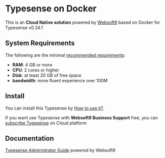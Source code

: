 # Typesense on Docker  

This is an **Cloud Native solution** powered by [Websoft9](https://www.websoft9.com) based on Docker for Typesense v0.24.1

## System Requirements

The following are the minimal [recommended requirements](https://typesense.org/docs/guide/install-typesense.html):

* **RAM**: 4 GB or more
* **CPU**: 2 cores or higher
* **Disk**: at least 20 GB of free space
* **bandwidth**: more fluent experience over 100M  

## Install

You can install this Typesense by [How to use it?](https://github.com/Websoft9/docker-library#how-to-use-it).   

If you want use Typesense with **Websoft9 Business Support** free, you can [subscribe Typesense](https://www.websoft9.com/apps) on Cloud platform

## Documentation

[Typesense Administrator Guide](https://support.websoft9.com/docs/typesense) powered by Websoft9
